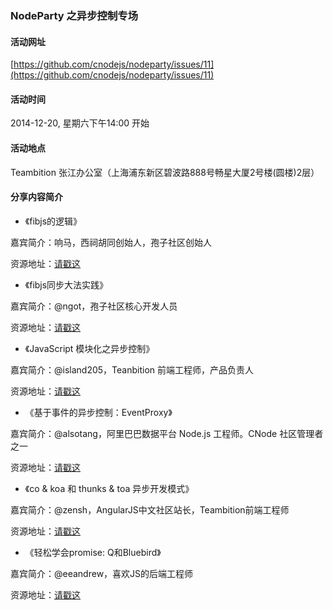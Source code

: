 ### NodeParty 之异步控制专场

#### 活动网址

[https://github.com/cnodejs/nodeparty/issues/11](https://github.com/cnodejs/nodeparty/issues/11)

#### 活动时间

2014-12-20, 星期六下午14:00 开始

#### 活动地点

Teambition 张江办公室（上海浦东新区碧波路888号畅星大厦2号楼(圆楼)2层）

#### 分享内容简介

- 《fibjs的逻辑》

嘉宾简介：响马，西祠胡同创始人，孢子社区创始人

资源地址：[请戳这](http://hellobomb.qiniudn.com/fibjs.key.zip)

- 《fibjs同步大法实践》

嘉宾简介：@ngot，孢子社区核心开发人员

资源地址：[请戳这](http://hellobomb.qiniudn.com/fibjs%E5%90%8C%E6%AD%A5%E5%A4%A7%E6%B3%95%E5%AE%9E%E8%B7%B5.zip)

- 《JavaScript 模块化之异步控制》

嘉宾简介：@island205，Teanbition 前端工程师，产品负责人

资源地址：[请戳这](http://hellobomb.qiniudn.com/%E6%A8%A1%E5%9D%97%E5%8C%96%E5%8A%A0%E8%BD%BD%E5%99%A8%E4%B9%8B%E5%BC%82%E6%AD%A5%E6%8E%A7%E5%88%B6.key)

- 《基于事件的异步控制：EventProxy》

嘉宾简介：@alsotang，阿里巴巴数据平台 Node.js 工程师。CNode 社区管理者之一

资源地址：[请戳这](http://hellobomb.qiniudn.com/2014%E4%B8%8A%E6%B5%B7NodeParty.key)

- 《co & koa 和 thunks & toa 异步开发模式》

嘉宾简介：@zensh，AngularJS中文社区站长，Teambition前端工程师

资源地址：[请戳这](https://github.com/zensh/slides/tree/master/2014toakoa)

- 《轻松学会promise: Q和Bluebird》

嘉宾简介：@eeandrew，喜欢JS的后端工程师

资源地址：[请戳这](http://hellobomb.qiniudn.com/cnode.odp)
